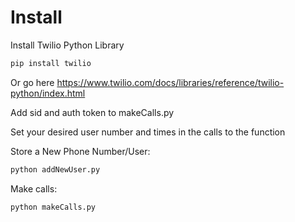 # Install

Install Twilio Python Library
```bash
pip install twilio
```
Or go here
https://www.twilio.com/docs/libraries/reference/twilio-python/index.html

Add sid and auth token to makeCalls.py

Set your desired user number and times in the calls to the function

Store a New Phone Number/User:
```bash
python addNewUser.py
```

Make calls:
```bash
python makeCalls.py
```
